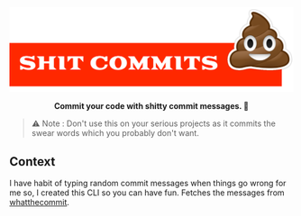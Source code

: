 <p align="center">
<img src="assets/logo.svg" alt="Logo" />
</p>

<p align="center">
<b>
   Commit your code with shitty commit messages. 💩 
   </b>
</b>

> ⚠️ Note : Don't use this on your serious projects as it commits the swear words which you probably don't want.


## Context

I have habit of typing random commit messages when things go wrong for me so, I created this CLI so you can have fun. Fetches the messages from [whatthecommit](http://whatthecommit.com/).